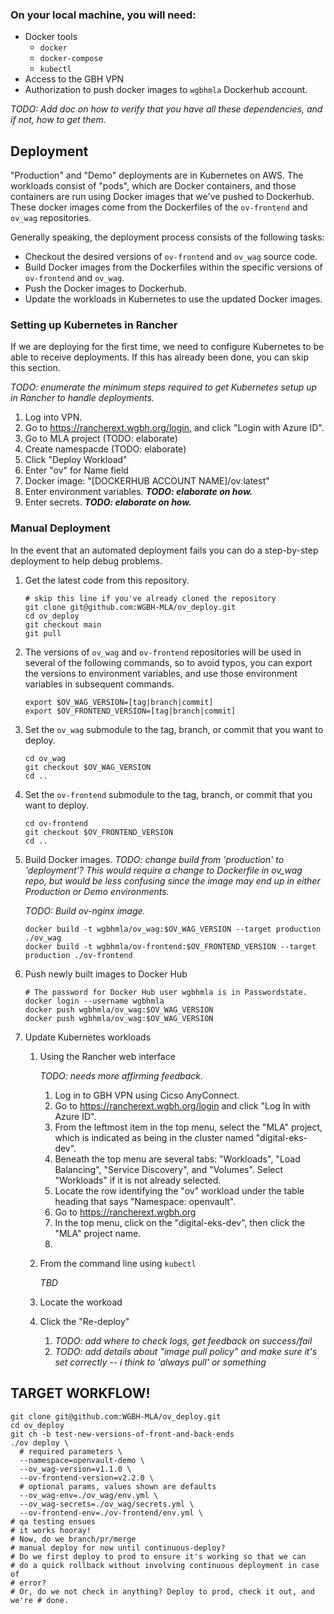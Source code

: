 ### On your local machine, you will need:

* Docker tools
  - `docker`
  - `docker-compose`
  - `kubectl`
* Access to the GBH VPN
* Authorization to push docker images to `wgbhmla` Dockerhub account.

_TODO: Add doc on how to verify that you have all these dependencies, and if not, how to get them._


## Deployment

"Production" and "Demo" deployments are in Kubernetes on AWS. The workloads consist of "pods", which are Docker containers, and those containers are run using Docker images that we've pushed to Dockerhub. These docker images come from the Dockerfiles of the `ov-frontend` and `ov_wag` repositories.

Generally speaking, the deployment process consists of the following tasks:
* Checkout the desired versions of `ov-frontend` and `ov_wag` source code.
* Build Docker images from the Dockerfiles within the specific versions of `ov-frontend` and `ov_wag`.
* Push the Docker images to Dockerhub.
* Update the workloads in Kubernetes to use the updated Docker images.

### Setting up Kubernetes in Rancher

If we are deploying for the first time, we need to configure Kubernetes to be able to receive deployments. If this has already been done, you can skip this section.

_TODO: enumerate the minimum steps required to get Kubernetes setup up in Rancher to handle deployments._

1. Log into VPN.
1. Go to https://rancherext.wgbh.org/login, and click "Login with Azure ID".
1. Go to MLA project (TODO: elaborate)
1. Create namespacde (TODO: elaborate)
1. Click "Deploy Workload"
1. Enter "ov" for Name field
1. Docker image: "[DOCKERHUB ACCOUNT NAME]/ov:latest"
1. Enter environment variables. **_TODO: elaborate on how._**
1. Enter secrets. **_TODO: elaborate on how._**

### Manual Deployment

In the event that an automated deployment fails you can do a step-by-step deployment to help debug problems.

1. Get the latest code from this repository.
   ```
   # skip this line if you've already cloned the repository
   git clone git@github.com:WGBH-MLA/ov_deploy.git
   cd ov_deploy
   git checkout main
   git pull
   ```

1. The versions of `ov_wag` and `ov-frontend` repositories will be used in several of the following commands, so to avoid typos, you can export the versions to environment variables, and use those environment variables in subsequent commands.
   ```
   export $OV_WAG_VERSION=[tag|branch|commit]
   export $OV_FRONTEND_VERSION=[tag|branch|commit]
   ```

1. Set the `ov_wag` submodule to the tag, branch, or commit that you want to deploy.
   ```
   cd ov_wag
   git checkout $OV_WAG_VERSION
   cd ..
   ```

 1. Set the `ov-frontend` submodule to the tag, branch, or commit that you want to deploy.
    ```
    cd ov-frontend
    git checkout $OV_FRONTEND_VERSION
    cd ..
    ```

1. Build Docker images.
   _TODO: change build from 'production' to 'deployment'? This would require a change to Dockerfile in ov_wag repo, but would be less confusing since the image may end up in either Production or Demo environments._

   _TODO: Build ov-nginx image._
   ```
   docker build -t wgbhmla/ov_wag:$OV_WAG_VERSION --target production ./ov_wag
   docker build -t wgbhmla/ov-frontend:$OV_FRONTEND_VERSION --target production ./ov-frontend
   ```

1. Push newly built images to Docker Hub
   ```
   # The password for Docker Hub user wgbhmla is in Passwordstate.
   docker login --username wgbhmla
   docker push wgbhmla/ov_wag:$OV_WAG_VERSION
   docker push wgbhmla/ov_wag:$OV_WAG_VERSION
   ```

1. Update Kubernetes workloads

   1. Using the Rancher web interface

      _TODO: needs more affirming feedback._

      1. Log in to GBH VPN using Cicso AnyConnect.
      1. Go to https://rancherext.wgbh.org/login and click "Log In with Azure ID".
      1. From the leftmost item in the top menu, select the "MLA" project, which is indicated as being in the cluster named "digital-eks-dev".
      1. Beneath the top menu are several tabs: "Workloads", "Load Balancing", "Service Discovery", and "Volumes". Select "Workloads" if it is not already selected.
      1. Locate the row identifying the "ov" workload under the table heading that says "Namespace: openvault".
      1. Go to https://rancherext.wgbh.org
      1. In the top menu, click on the "digital-eks-dev", then click the "MLA" project name.
      1.

   1. From the command line using `kubectl`

      _TBD_

   1. Locate the workoad
   1. Click the "Re-deploy"
      1. _TODO: add where to check logs, get feedback on success/fail_
      1. _TODO: add details about "image pull policy" and make sure it's set correctly -- i think to 'always pull' or something_



## TARGET WORKFLOW!
```
git clone git@github.com:WGBH-MLA/ov_deploy.git
cd ov_deploy
git ch -b test-new-versions-of-front-and-back-ends
./ov deploy \
  # required parameters \
  --namespace=openvault-demo \
  --ov_wag-version=v1.1.0 \
  --ov-frontend-version=v2.2.0 \
  # optional params, values shown are defaults
  --ov_wag-env=./ov_wag/env.yml \
  --ov_wag-secrets=./ov_wag/secrets.yml \
  --ov-frontend-env=./ov-frontend/env.yml \
# qa testing ensues
# it works hooray!
# Now, do we branch/pr/merge
# manual deploy for now until continuous-deploy?
# Do we first deploy to prod to ensure it's working so that we can
# do a quick rollback without involving continuous deployment in case of
# error?
# Or, do we not check in anything? Deploy to prod, check it out, and we're # done.
```
